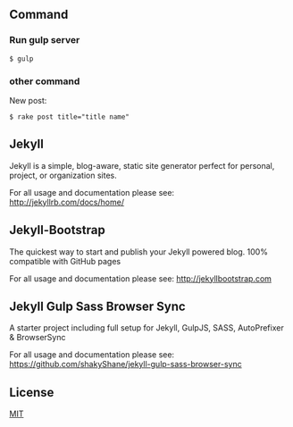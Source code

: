 ## Command

### Run gulp server

    $ gulp

### other command

New post:

    $ rake post title="title name"

## Jekyll

Jekyll is a simple, blog-aware, static site generator perfect for personal, project, or organization sites. 

For all usage and documentation please see: <http://jekyllrb.com/docs/home/>

## Jekyll-Bootstrap

The quickest way to start and publish your Jekyll powered blog. 100% compatible with GitHub pages

For all usage and documentation please see: <http://jekyllbootstrap.com>

## Jekyll Gulp Sass Browser Sync

A starter project including full setup for Jekyll, GulpJS, SASS, AutoPrefixer & BrowserSync

For all usage and documentation please see: <https://github.com/shakyShane/jekyll-gulp-sass-browser-sync>

## License

[MIT](http://opensource.org/licenses/MIT)

